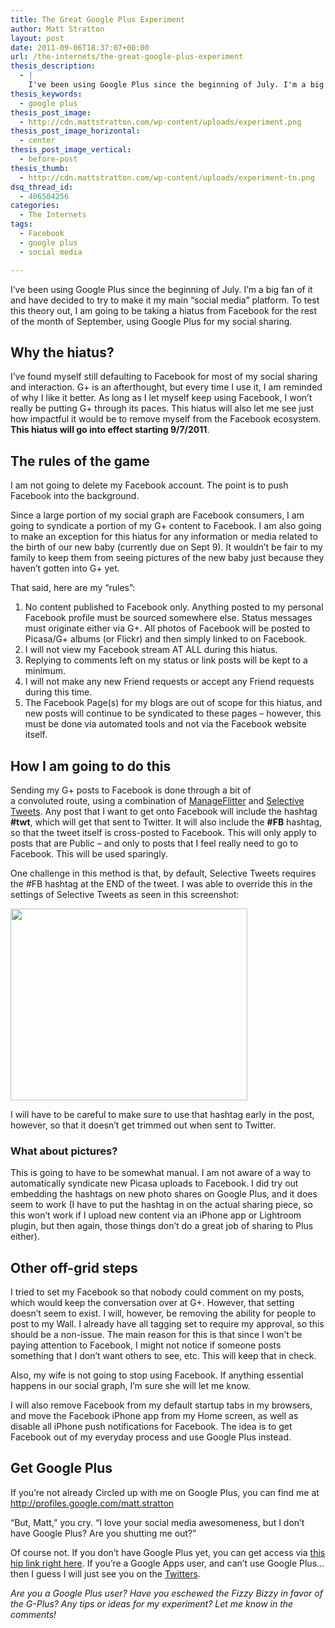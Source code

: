 ```yaml
---
title: The Great Google Plus Experiment
author: Matt Stratton
layout: post
date: 2011-09-06T18:37:07+00:00
url: /the-internets/the-great-google-plus-experiment
thesis_description:
  - |
    I've been using Google Plus since the beginning of July. I'm a big fan of it and have decided to try to make it my main "social media" platform. To test this theory out, I am going to be taking a hiatus from Facebook for the rest of the month of September, using Google Plus for my social sharing.
thesis_keywords:
  - google plus
thesis_post_image:
  - http://cdn.mattstratton.com/wp-content/uploads/experiment.png
thesis_post_image_horizontal:
  - center
thesis_post_image_vertical:
  - before-post
thesis_thumb:
  - http://cdn.mattstratton.com/wp-content/uploads/experiment-tn.png
dsq_thread_id:
  - 406504256
categories:
  - The Internets
tags:
  - Facebook
  - google plus
  - social media

---
```

I&#8217;ve been using Google Plus since the beginning of July. I&#8217;m a big fan of it and have decided to try to make it my main &#8220;social media&#8221; platform. To test this theory out, I am going to be taking a hiatus from Facebook for the rest of the month of September, using Google Plus for my social sharing.

## Why the hiatus?

I&#8217;ve found myself still defaulting to Facebook for most of my social sharing and interaction. G+ is an afterthought, but every time I use it, I am reminded of why I like it better. As long as I let myself keep using Facebook, I won&#8217;t really be putting G+ through its paces. This hiatus will also let me see just how impactful it would be to remove myself from the Facebook ecosystem. **This hiatus will go into effect starting 9/7/2011**.

## The rules of the game

I am not going to delete my Facebook account. The point is to push Facebook into the background.

Since a large portion of my social graph are Facebook consumers, I am going to syndicate a portion of my G+ content to Facebook. I am also going to make an exception for this hiatus for any information or media related to the birth of our new baby (currently due on Sept 9). It wouldn&#8217;t be fair to my family to keep them from seeing pictures of the new baby just because they haven&#8217;t gotten into G+ yet.

That said, here are my &#8220;rules&#8221;:

  1. No content published to Facebook only. Anything posted to my personal Facebook profile must be sourced somewhere else. Status messages must originate either via G+. All photos of Facebook will be posted to Picasa/G+ albums (or Flickr) and then simply linked to on Facebook.
  2. I will not view my Facebook stream AT ALL during this hiatus.
  3. Replying to comments left on my status or link posts will be kept to a minimum.
  4. I will not make any new Friend requests or accept any Friend requests during this time.
  5. The Facebook Page(s) for my blogs are out of scope for this hiatus, and new posts will continue to be syndicated to these pages &#8211; however, this must be done via automated tools and not via the Facebook website itself.

## How I am going to do this

Sending my G+ posts to Facebook is done through a bit of a convoluted route, using a combination of <a href="http://www.manageflitter.com" target="_blank">ManageFlitter</a> and <a href="http://apps.facebook.com/selectivetwitter" target="_blank">Selective Tweets</a>. Any post that I want to get onto Facebook will include the hashtag **#twt**, which will get that sent to Twitter. It will also include the **#FB** hashtag, so that the tweet itself is cross-posted to Facebook. This will only apply to posts that are Public &#8211; and only to posts that I feel really need to go to Facebook. This will be used sparingly.

One challenge in this method is that, by default, Selective Tweets requires the #FB hashtag at the END of the tweet. I was able to override this in the settings of Selective Tweets as seen in this screenshot:

<img class="alignnone size-full wp-image-6694" title="stweets" src="/wp-content/uploads/stweets.png" alt="" width="379" height="307" srcset="/wp-content/uploads/stweets.png 379w, /wp-content/uploads/stweets-300x243.png 300w" sizes="(max-width: 379px) 100vw, 379px" />

I will have to be careful to make sure to use that hashtag early in the post, however, so that it doesn&#8217;t get trimmed out when sent to Twitter.

### What about pictures?

This is going to have to be somewhat manual. I am not aware of a way to automatically syndicate new Picasa uploads to Facebook. I did try out embedding the hashtags on new photo shares on Google Plus, and it does seem to work (I have to put the hashtag in on the actual sharing piece, so this won&#8217;t work if I upload new content via an iPhone app or Lightroom plugin, but then again, those things don&#8217;t do a great job of sharing to Plus either).

## Other off-grid steps

I tried to set my Facebook so that nobody could comment on my posts, which would keep the conversation over at G+. However, that setting doesn&#8217;t seem to exist. I will, however, be removing the ability for people to post to my Wall. I already have all tagging set to require my approval, so this should be a non-issue. The main reason for this is that since I won&#8217;t be paying attention to Facebook, I might not notice if someone posts something that I don&#8217;t want others to see, etc. This will keep that in check.

Also, my wife is not going to stop using Facebook. If anything essential happens in our social graph, I&#8217;m sure she will let me know.

I will also remove Facebook from my default startup tabs in my browsers, and move the Facebook iPhone app from my Home screen, as well as disable all iPhone push notifications for Facebook. The idea is to get Facebook out of my everyday process and use Google Plus instead.

## Get Google Plus

If you&#8217;re not already Circled up with me on Google Plus, you can find me at <a href="http://profiles.google.com/matt.stratton" target="_blank">http://profiles.google.com/matt.stratton</a>

&#8220;But, Matt,&#8221; you cry. &#8220;I love your social media awesomeness, but I don&#8217;t have Google Plus? Are you shutting me out?&#8221;

Of course not. If you don&#8217;t have Google Plus yet, you can get access via <a href="https://plus.google.com/i/cHkb9TcQOaE:_Pt5OAE6yOE" target="_blank">this hip link right here</a>. If you&#8217;re a Google Apps user, and can&#8217;t use Google Plus&#8230;then I guess I will just see you on the <a href="http://twitter.com/mattstratton" target="_blank">Twitters</a>.

_Are you a Google Plus user? Have you eschewed the Fizzy Bizzy in favor of the G-Plus? Any tips or ideas for my experiment? Let me know in the comments!_